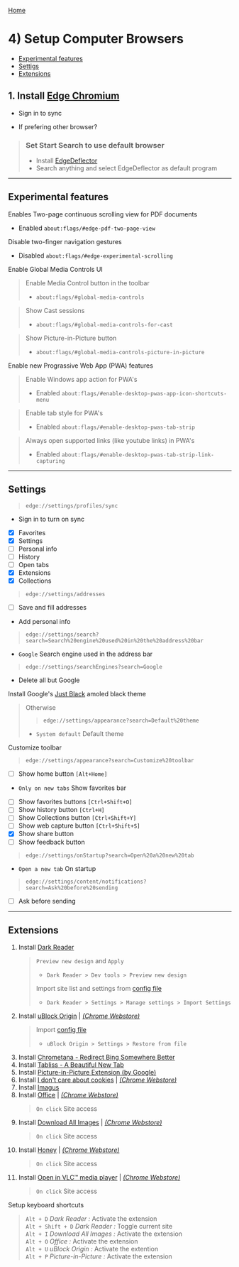 [Home](README.md)
# 4) Setup Computer Browsers
- [Experimental features](#Experimental%20features)
- [Settigs](#Settings)
- [Extensions](#Extensions)

## 1. Install [Edge Chromium](https://www.microsoft.com/de-de/edge)
- Sign in to sync

- If prefering other browser?
>### Set Start Search to use default browser
>- Install [EdgeDeflector](https://github.com/da2x/EdgeDeflector/releases)
>- Search anything and select EdgeDeflector as default program

___
## Experimental features

 Enables Two-page continuous scrolling view for PDF documents
- Enabled `about:flags/#edge-pdf-two-page-view`

 Disable two-finger navigation gestures
- Disabled `about:flags/#edge-experimental-scrolling`

Enable Global Media Controls UI
> Enable Media Control button in the toolbar
>- `about:flags/#global-media-controls`

> Show Cast sessions
>- `about:flags/#global-media-controls-for-cast`

> Show Picture-in-Picture button
>- `about:flags/#global-media-controls-picture-in-picture`

Enable new Prograssive Web App (PWA) features  
> Enable Windows app action for PWA's
>- Enabled `about:flags/#enable-desktop-pwas-app-icon-shortcuts-menu`

>Enable tab style for PWA's
>- Enabled `about:flags/#enable-desktop-pwas-tab-strip`

> Always open supported links (like youtube links) in PWA's
>- Enabled `about:flags/#enable-desktop-pwas-tab-strip-link-capturing`


___
## Settings
> `edge://settings/profiles/sync`
- Sign in to turn on sync
- [x] Favorites
- [x] Settings
- [ ] Personal info
- [ ] History
- [ ] Open tabs
- [x] Extensions
- [x] Collections

> `edge://settings/addresses`
- [ ] Save and fill addresses
- Add personal info
> `edge://settings/search?search=Search%20engine%20used%20in%20the%20address%20bar`
- `Google` Search engine used in the address bar
> `edge://settings/searchEngines?search=Google`
- Delete all but Google

Install Google's [Just Black](https://chrome.google.com/webstore/detail/just-black/aghfnjkcakhmadgdomlmlhhaocbkloab) amoled black theme  
> Otherwise  
>> `edge://settings/appearance?search=Default%20theme`
>- `System default` Default theme

Customize toolbar
> `edge://settings/appearance?search=Customize%20toolbar`
- [ ] Show home button `[Alt+Home]`
- `Only on new tabs` Show favorites bar
- [ ] Show favorites buttons `[Ctrl+Shift+O]`
- [ ] Show history button `[Ctrl+H]`
- [ ] Show Collections button `[Ctrl+Shift+Y]`
- [ ] Show web capture button `[Ctrl+Shift+S]`
- [x] Show share button
- [ ] Show feedback button

> `edge://settings/onStartup?search=Open%20a%20new%20tab`
- `Open a new tab` On startup

> `edge://settings/content/notifications?search=Ask%20before%20sending`
- [ ] Ask before sending 

___
## Extensions
 
1. Install [Dark Reader](https://microsoftedge.microsoft.com/addons/detail/dark-reader/ifoakfbpdcdoeenechcleahebpibofpc?h)
    > `Preview new design` and `Apply`
    >- `Dark Reader > Dev tools > Preview new design`  
    >
    > Import site list and settings from [config file](configs\Dark-Reader-config.json)   
    >- `Dark Reader > Settings > Manage settings > Import Settings`
1. Install [uBlock Origin](https://microsoftedge.microsoft.com/addons/detail/ublock-origin/odfafepnkmbhccpbejgmiehpchacaeak) 
   | [*(Chrome Webstore)*](https://chrome.google.com/webstore/detail/ublock-origin/cjpalhdlnbpafiamejdnhcphjbkeiagm)
    > Import [config file](configs\uBlock-Origin-config.ini) 
    >- `uBlock Origin > Settings > Restore from file`
1. Install [Chrometana - Redirect Bing Somewhere Better](https://chrome.google.com/webstore/detail/chrometana-redirect-bing/kaicbfmipfpfpjmlbpejaoaflfdnabnc)
1. Install [Tabliss - A Beautiful New Tab](https://chrome.google.com/webstore/detail/tabliss-a-beautiful-new-t/hipekcciheckooncpjeljhnekcoolahp)
1. Install [Picture-in-Picture Extension (by Google)](https://chrome.google.com/webstore/detail/picture-in-picture-extens/hkgfoiooedgoejojocmhlaklaeopbecg)
1. Install [I don't care about cookies](https://microsoftedge.microsoft.com/addons/detail/i-dont-care-about-cookie/oholpbloipjbbhlhohaebmieiiieioal)
  | [*(Chrome Webstore)*](https://chrome.google.com/webstore/detail/i-dont-care-about-cookies/fihnjjcciajhdojfnbdddfaoknhalnja)
1. Install [Imagus](https://chrome.google.com/webstore/detail/imagus/immpkjjlgappgfkkfieppnmlhakdmaab)
1. Install [Office](https://microsoftedge.microsoft.com/addons/detail/office/gggmmkjegpiggikcnhidnjjhmicpibll) 
  | [*(Chrome Webstore)*](https://chrome.google.com/webstore/detail/office/ndjpnladcallmjemlbaebfadecfhkepb)
    > `On click` Site access
1. Install [Download All Images](https://microsoftedge.microsoft.com/addons/detail/download-all-images/focinmnfmbmhknhdaamhppgdhahnbgif) 
  | [*(Chrome Webstore)*](https://chrome.google.com/webstore/detail/download-all-images/nnffbdeachhbpfapjklmpnmjcgamcdmm)
    > `On click` Site access
1. Install [Honey](https://microsoftedge.microsoft.com/addons/detail/honey/amnbcmdbanbkjhnfoeceemmmdiepnbpp) 
  | [*(Chrome Webstore)*](https://chrome.google.com/webstore/detail/honey/bmnlcjabgnpnenekpadlanbbkooimhnj)
    > `On click` Site access
1. Install [Open in VLC™ media player](https://microsoftedge.microsoft.com/addons/detail/open-in-vlc%E2%84%A2-media-player/hjfcjapkfahlmlefedkkpbbkeddpnnlc)
  | [*(Chrome Webstore)*](https://chrome.google.com/webstore/detail/open-in-vlc-media-player/ihpiinojhnfhpdmmacgmpoonphhimkaj)
    > `On click` Site access


Setup keyboard shortcuts
> `Alt + D` _Dark Reader :_ Activate the extension  
> `Alt + Shift + D` _Dark Reader :_ Toggle current site  
> `Alt + I` _Download All Images :_ Activate the extension  
> `Alt + O` _Office :_ Activate the extension  
> `Alt + U` _uBlock Origin :_ Activate the extention  
> `Alt + P` _Picture-in-Picture :_ Activate the extension  
